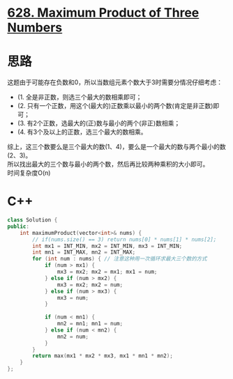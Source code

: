 # [628. Maximum Product of Three Numbers](https://leetcode.com/problems/maximum-product-of-three-numbers/description/)
# 思路
这题由于可能存在负数和0，所以当数组元素个数大于3时需要分情况仔细考虑：
* (1. 全是非正数，则选三个最大的数相乘即可；
* (2. 只有一个正数，用这个(最大的)正数乘以最小的两个数(肯定是非正数)即可；
* (3. 有2个正数，选最大的(正)数与最小的两个(非正)数相乘；
* (4. 有3个及以上的正数，选三个最大的数相乘。

综上，这三个数要么是三个最大的数(1、4)，要么是一个最大的数与两个最小的数(2、3)。  
所以找出最大的三个数与最小的两个数，然后再比较两种乘积的大小即可。   
时间复杂度O(n)
# C++
```C++
class Solution {
public:
    int maximumProduct(vector<int>& nums) {
        // if(nums.size() == 3) return nums[0] * nums[1] * nums[2];
        int mx1 = INT_MIN, mx2 = INT_MIN, mx3 = INT_MIN;
        int mn1 = INT_MAX, mn2 = INT_MAX;
        for (int num : nums) { // 注意这种用一次循环求最大三个数的方式
            if (num > mx1) {
                mx3 = mx2; mx2 = mx1; mx1 = num;
            } else if (num > mx2) {
                mx3 = mx2; mx2 = num;
            } else if (num > mx3) {
                mx3 = num;
            }
            
            if (num < mn1) {
                mn2 = mn1; mn1 = num;
            } else if (num < mn2) {
                mn2 = num;
            }
        }
        return max(mx1 * mx2 * mx3, mx1 * mn1 * mn2);
    }
};
```
